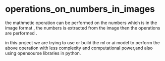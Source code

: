 # operations_on_numbers_in_images
the mathmetic operation can be performed on the numbers which is in the image format , the numbers is extracted from the image then the operations are performed . 



in this project we are trying to use or build the ml or ai model to perform the above operation with less complexity and computational power,and also using opensourse libraries in python.
